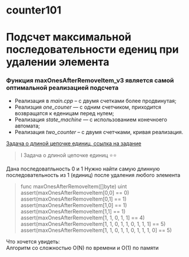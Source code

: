 # counter101
# **Подсчет максимальной последовательности едениц при удалении элемента**
 
###  Функция **maxOnesAfterRemoveItem_v3** является самой оптимальной реализацией подсчета

+ Реализация в _main.cpp_ – с двумя счетками более продвинутая; 
+ Реализция _one_couner_ — с одним счетчиком, приходится возвращатся к еденицам перед нулем;
+ Реализация _state_machine_ — с использованием конечноего автомата;
+ Реализация _two_counter_ – с двумя счетчками, кривая реализация.


[Задача о длиной цепочке единиц, ссылка на задание](https://gist.github.com/rusdevops/d85340e26aeac720c338874492adf637#file-21195-md)

> I Задача о длиной цепочке единиц ⭐⭐

Дана последоватльность 0 и 1
Нужно найти самую длинную последовательность из 1 (единиц) после удаления любого элемента

> func maxOnesAfterRemoveItem([]byte) uint\
> assert(maxOnesAfterRemoveItem[0,0] == 0)\
> assert(maxOnesAfterRemoveItem[0,1] == 1)\
> assert(maxOnesAfterRemoveItem[1,0] == 1)\
> assert(maxOnesAfterRemoveItem[1,1] == 1)\
> assert(maxOnesAfterRemoveItem[1, 1, 0, 1, 1] == 4)\
> assert(maxOnesAfterRemoveItem[1, 1, 0, 1, 1, 0, 1, 1, 1] == 5)\
> assert(maxOnesAfterRemoveItem[1, 1, 0, 1, 1, 0, 1, 1, 1, 0] == 5)

Что хочется увидеть:\
Алгоритм со сложностью O(N) по времени и O(1) по памяти
